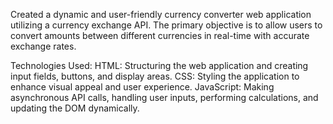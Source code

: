 Created a dynamic and user-friendly currency converter web application utilizing a currency exchange API. The primary objective is to allow users to convert amounts between different currencies in real-time with accurate exchange rates.

Technologies Used:
HTML: Structuring the web application and creating input fields, buttons, and display areas.
CSS: Styling the application to enhance visual appeal and user experience.
JavaScript: Making asynchronous API calls, handling user inputs, performing calculations, and updating the DOM dynamically.
